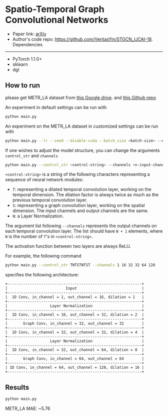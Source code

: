 Spatio-Temporal Graph Convolutional Networks
============

- Paper link: [arXiv](https://arxiv.org/pdf/1709.04875v4.pdf)
- Author's code repo: https://github.com/VeritasYin/STGCN_IJCAI-18.
Dependencies
------------
- PyTorch 1.1.0+
- sklearn
- dgl



How to run
----------
please get METR_LA dataset from [this Google drive](https://drive.google.com/open?id=10FOTa6HXPqX8Pf5WRoRwcFnW9BrNZEIX).
and [this Github repo](https://github.com/chnsh/DCRNN_PyTorch)

An experiment in default settings can be run with

```bash
python main.py
```

An experiment on the METR_LA dataset in customized settings can be run with
```bash
python main.py --lr --seed --disable-cuda --batch_size <batch-size> --epochs <number-of-epochs>
```

If one wishes to adjust the model structure, you can change the arguments `control_str` and `channels`
```bash
python main.py --control_str <control-string> --channels <n-input-channel> <n-hidden-channels-1> <n-hidden-channels-2> ... <n-output-channels>
```

`<control-string>` is a string of the following characters representing a sequence of neural network modules:

* `T`: representing a dilated temporal convolution layer, working on the temporal dimension.  The dilation factor is always twice as much as the previous temporal convolution layer.
* `S`: representing a graph convolution layer, working on the spatial dimension.  The input channels and output channels are the same.
* `N`: a Layer Normalization.

The argument list following `--channels` represents the output channels on each temporal convolution layer.  The list should have `N + 1` elements, where `N` is the number of `T`'s in `<control-string>`.

The activation function between two layers are always ReLU.

For example, the following command
```bash
python main.py --control_str TNTSTNTST --channels 1 16 32 32 64 128
```
specifies the following architecture:

```
+------------------------------------------------------------+
|                          Input                             |
+------------------------------------------------------------+
|  1D Conv, in_channel = 1, out_channel = 16, dilation = 1   |
+------------------------------------------------------------+
|                   Layer Normalization                      |
+------------------------------------------------------------+
|  1D Conv, in_channel = 16, out_channel = 32, dilation = 2  |
+------------------------------------------------------------+
|       Graph Conv, in_channel = 32, out_channel = 32        |
+------------------------------------------------------------+
|  1D Conv, in_channel = 32, out_channel = 32, dilation = 4  |
+------------------------------------------------------------+
|                   Layer Normalization                      |
+------------------------------------------------------------+
|  1D Conv, in_channel = 32, out_channel = 64, dilation = 8  |
+------------------------------------------------------------+
|       Graph Conv, in_channel = 64, out_channel = 64        |
+------------------------------------------------------------+
| 1D Conv, in_channel = 64, out_channel = 128, dilation = 16 |
+------------------------------------------------------------+
```

Results
-------

```bash
python main.py
```
METR_LA MAE: ~5.76
